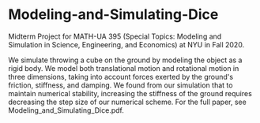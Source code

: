 # Modeling-and-Simulating-Dice
Midterm Project for MATH-UA 395 (Special Topics: Modeling and Simulation in Science, Engineering, and Economics) at NYU in Fall 2020. 

We simulate throwing a cube on the ground by modeling the object as a rigid body. We model both translational motion and rotational motion in three dimensions, taking into account forces exerted by the ground's friction, stiffness, and damping. We found from our simulation that to maintain numerical stability, increasing the stiffness of the ground requires decreasing the step size of our numerical scheme. For the full paper, see Modeling_and_Simulating_Dice.pdf.
